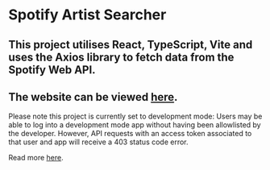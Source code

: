 # Spotify Artist Searcher
## This project utilises React, TypeScript, Vite and uses the Axios library to fetch data from the Spotify Web API.
## The website can be viewed [here](https://artist-searcher.netlify.app).

Please note this project is currently set to development mode:
Users may be able to log into a development mode app without having been allowlisted by the developer. However, API requests with an access token associated to that user and app will receive a 403 status code error.

Read more [here](https://developer.spotify.com/documentation/web-api/concepts/quota-modes).
